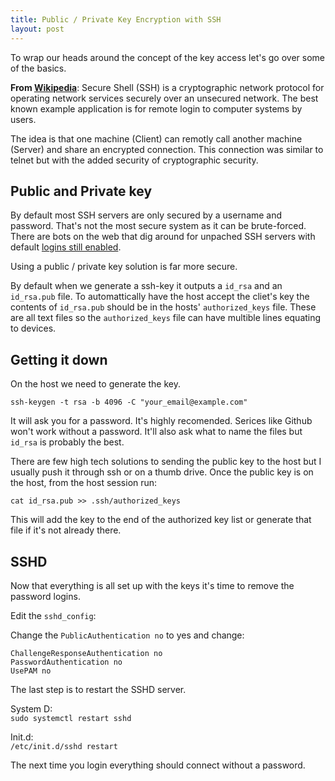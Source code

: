 ```yaml
---
title: Public / Private Key Encryption with SSH
layout: post
---
```

To wrap our heads around the concept of the key access let's go over some of the basics.

**From [Wikipedia]**: Secure Shell (SSH) is a cryptographic network protocol for operating network services securely over an unsecured network. The best known example application is for remote login to computer systems by users.

The idea is that one machine (Client) can remotly call another machine (Server) and share an encrypted connection. This connection was similar to telnet but with the added security of cryptographic security.

## Public and Private key

By default most SSH servers are only secured by a username and password. That's not the most secure system as it can be brute-forced. There are bots on the web that dig around for unpached SSH servers with default [logins still enabled].

Using a public / private key solution is far more secure.

By default when we generate a ssh-key it outputs a `id_rsa` and an `id_rsa.pub` file. To automattically have the host accept the cliet's key the contents of `id_rsa.pub` should be in the hosts' `authorized_keys` file. These are all text files so the `authorized_keys` file can have multible lines equating to devices.

## Getting it down

On the host we need to generate the key.

`ssh-keygen -t rsa -b 4096 -C "your_email@example.com"`

It will ask you for a password. It's highly recomended. Serices like Github won't work without a password. It'll also ask what to name the files but `id_rsa` is probably the best.

There are few high tech solutions to sending the public key to the host but I usually push it through ssh or on a thumb drive. Once the public key is on the host, from the host session run:

`cat id_rsa.pub >> .ssh/authorized_keys`

This will add the key to the end of the authorized key list or generate that file if it's not already there.

## SSHD

Now that everything is all set up with the keys it's time to remove the password logins.

Edit the `sshd_config`:

Change the `PublicAuthentication no` to yes and change:

```
ChallengeResponseAuthentication no
PasswordAuthentication no
UsePAM no
```

The last step is to restart the SSHD server.

System D:  
`sudo systemctl restart sshd`

Init.d:  
`/etc/init.d/sshd restart`

The next time you login everything should connect without a password.

[Wikipedia]: https://en.wikipedia.org/wiki/Secure_Shell

[logins still enabled]: #

